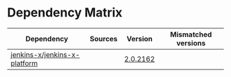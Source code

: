 # Dependency Matrix

Dependency | Sources | Version | Mismatched versions
---------- | ------- | ------- | -------------------
[jenkins-x/jenkins-x-platform](https://github.com/jenkins-x/jenkins-x-platform) |  | [2.0.2162](https://github.com/jenkins-x/jenkins-x-platform/releases/tag/v2.0.2162) | 
